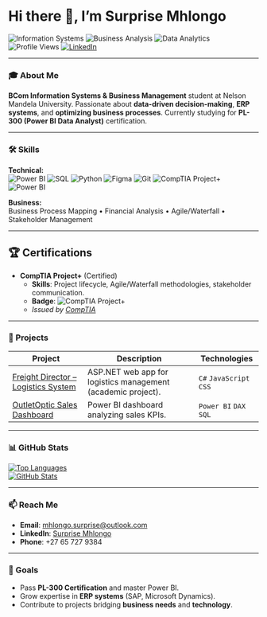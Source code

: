 # Hi there 👋, I’m Surprise Mhlongo

![Information Systems](https://img.shields.io/badge/Information%20Systems-007ACC?style=flat&logo=microsoft-access)
![Business Analysis](https://img.shields.io/badge/Business%20Analysis-FF6D00?style=flat&logo=tableau)
![Data Analytics](https://img.shields.io/badge/Data%20Analytics-5E17EB?style=flat&logo=powerbi)
![Profile Views](https://komarev.com/ghpvc/?username=SurpriseMhlongo&color=blue)
[![LinkedIn](https://img.shields.io/badge/-LinkedIn-0A66C2?style=flat&logo=linkedin)](https://www.linkedin.com/in/surprise-mhlongo-408512214/)

---

### 🎓 About Me  
**BCom Information Systems & Business Management** student at Nelson Mandela University. Passionate about **data-driven decision-making**, **ERP systems**, and **optimizing business processes**. Currently studying for **PL-300 (Power BI Data Analyst)** certification.

---

### 🛠️ Skills  
**Technical:**  
![Power BI](https://img.shields.io/badge/-Power%20BI-F2C811?logo=powerbi&logoColor=black)
![SQL](https://img.shields.io/badge/-SQL-4479A1?logo=postgresql)
![Python](https://img.shields.io/badge/-Python-3776AB?logo=python)
![Figma](https://img.shields.io/badge/-Figma-F24E1E?logo=figma)
![Git](https://img.shields.io/badge/-Git-F05032?logo=git)
![CompTIA Project+](https://img.shields.io/badge/CompTIA-Project%2B-orange?logo=compTIA&logoColor=white)  
![Power BI](https://img.shields.io/badge/-Power%20BI-F2C811?logo=powerbi)  

**Business:**  
Business Process Mapping • Financial Analysis • Agile/Waterfall • Stakeholder Management  

---

## 🏆 Certifications  
- **CompTIA Project+** (Certified)  
  - **Skills**: Project lifecycle, Agile/Waterfall methodologies, stakeholder communication.  
  - **Badge**: ![CompTIA Project+](https://img.shields.io/badge/CompTIA-Project%2B-orange?logo=compTIA&logoColor=white)  
  - *Issued by [CompTIA](https://www.comptia.org/certifications/project)*  

---

### 📂 Projects  
| Project | Description | Technologies |
|---------|-------------|--------------|
| [Freight Director – Logistics System](https://github.com/SurpriseMhlongo/Web-Systems-Project) | ASP.NET web app for logistics management (academic project). | `C#` `JavaScript` `CSS` |
| [OutletOptic Sales Dashboard](https://github.com/SurpriseMhlongo/Web-Systems-Project) | Power BI dashboard analyzing sales KPIs. | `Power BI` `DAX` `SQL` |

---

### 📊 GitHub Stats  
[![Top Languages](https://github-readme-stats.vercel.app/api/top-langs/?username=SurpriseMhlongo&layout=compact&theme=radical)](https://github.com/SurpriseMhlongo)  
[![GitHub Stats](https://github-readme-stats.vercel.app/api?username=SurpriseMhlongo&show_icons=true&theme=radical)](https://github.com/SurpriseMhlongo)

---

### 📫 Reach Me  
- **Email**: [mhlongo.surprise@outlook.com](mailto:mhlongo.surprise@outlook.com)  
- **LinkedIn**: [Surprise Mhlongo](https://www.linkedin.com/in/surprise-mhlongo-408512214/)  
- **Phone**: +27 65 727 9384  

---

### 🎯 Goals  
- Pass **PL-300 Certification** and master Power BI.  
- Grow expertise in **ERP systems** (SAP, Microsoft Dynamics).  
- Contribute to projects bridging **business needs** and **technology**.  
